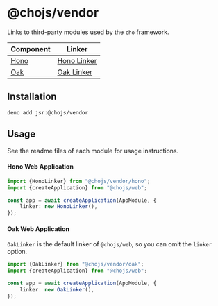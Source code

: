 # @chojs/vendor

Links to third-party modules used by the `cho` framework.

| Component                     | Linker                          |
|-------------------------------|---------------------------------|
| [Hono](https://hono.dev/)     | [Hono Linker](./hono/readme.md) |
| [Oak](https://oakserver.org/) | [Oak Linker](./oak/readme.md)   |

## Installation

```
deno add jsr:@chojs/vendor
```

## Usage

See the readme files of each module for usage instructions.

#### Hono Web Application

```ts
import {HonoLinker} from "@chojs/vendor/hono";
import {createApplication} from "@chojs/web";

const app = await createApplication(AppModule, {
    linker: new HonoLinker(),
});
```

#### Oak Web Application

`OakLinker` is the default linker of `@chojs/web`, so you can omit the `linker` option.

```ts
import {OakLinker} from "@chojs/vendor/oak";
import {createApplication} from "@chojs/web";

const app = await createApplication(AppModule, {
    linker: new OakLinker(),
});
```